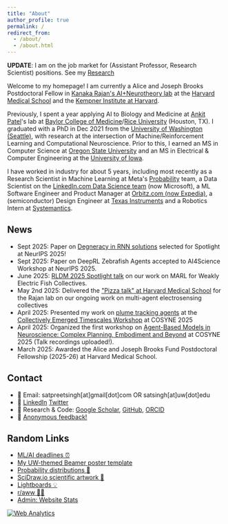```yaml
---
title: "About"
author_profile: true
permalink: /
redirect_from: 
  - /about/
  - /about.html
---
```



**UPDATE**: I am on the job market for (Assistant Professor, Research Scientist) positions. See my [Research](research/)  

Welcome to my homepage! I am currently a Alice and Joseph Brooks Postdoctoral Fellow in [Kanaka Rajan's AI+Neurotheory lab](https://twitter.com/KanakaRajanPhD) at the [Harvard Medical School](https://neuro.hms.harvard.edu) and the [Kempner Institute at Harvard](https://www.harvard.edu/kempner-institute/).  

Previously, I spent a year applying AI to Biology and Medicine at [Ankit Patel](https://ankitlab.co)'s lab at [Baylor College of Medicine](https://www.bcm.edu)/[Rice University](https://www.rice.edu) (Houston, TX). I graduated with a PhD in Dec 2021 from the [University of Washington (Seattle)](https://www.ece.uw.edu), with research at the intersection of Machine/Reinforcement Learning and Computational Neuroscience. Prior to this, I earned an MS in Computer Science at [Oregon State University](https://eecs.oregonstate.edu) and an MS in Electrical & Computer Engineering at the [University of Iowa](https://ece.engineering.uiowa.edu).  

I have worked in industry for about 5 years, including most recently as a Research Scientist in Machine Learning at Meta's [Probability](https://research.facebook.com/teams/probability/) team, a Data Scientist on the [LinkedIn.com Data Science team](https://engineering.linkedin.com/teams/data) (now Microsoft), a ML Software Engineer and Product Manager at [Orbitz.com (now Expedia)](https://www.wired.com/2014/02/orbitz-labs/), a (semiconductor) Design Engineer at [Texas Instruments](https://www.ti.com) and a Robotics Intern at [Systemantics](http://www.systemantics.com).   


## News
* Sept 2025: Paper on [Degneracy in RNN solutions](https://arxiv.org/abs/2410.03972) selected for Spotlight at NeurIPS 2025!
* Sept 2025: Paper on DeepRL Zebrafish Agents accepted to AI4Science Workshop at NeurIPS 2025.
* June 2025: [RLDM 2025 Spotlight talk](https://rldm.org/program-2025/) on our work on MARL for Weakly Electric Fish Collectives. 
* May 2nd 2025: Delivered the ["Pizza talk" at Harvard Medical School](https://neuro.hms.harvard.edu/events?trumbaEmbed=view%3Devent%26eventid%3D173874342) for the Rajan lab on our ongoing work on multi-agent electrosensing collectives
* April 2025: Presented my work on [plume tracking agents](https://www.nature.com/articles/s42256-022-00599-w) at the [Collectively Emerged Timescales Workshop](https://www.cosyne.org/workshops-program-2025) at COSYNE 2025
* April 2025: Organized the first workshop on [Agent-Based Models in Neuroscience:
Complex Planning, Embodiment and Beyond](https://neuro-agent-models.github.io) at COSYNE 2025 (Talk recordings uploaded!).
* March 2025: Awarded the Alice and Joseph Brooks Fund Postdoctoral Fellowship (2025-26) at Harvard Medical School.

## Contact
- 📧 Email: satpreetsingh[at]gmail[dot]com OR satsingh[at]uw[dot]edu  
- 🔗 [LinkedIn](https://www.linkedin.com/in/satpreetsingh) 
 [Twitter](https://twitter.com/tweetsatpreet)  
- 📄 Research & Code: [Google Scholar](https://scholar.google.com/citations?user=S6wyhngAAAAJ&hl=en), [GitHub](https://github.com/satpreetsingh), [ORCID](https://orcid.org/0000-0003-1867-4401)  
- 📝 [Anonymous feedback!](https://www.admonymous.co/satpreetsingh)  


## Random Links
- [ML/AI deadlines ⏰](https://aideadlin.es/?sub=ML)  
- [My UW-themed Beamer poster template](https://github.com/satpreetsingh/UWBeamerPosterTemplate)  
- [Probability distributions 🗻](https://github.com/rasmusab/distribution_diagrams)  
- [SciDraw.io scientific artwork 🐞](https://scidraw.io)  
- [Lightboards 💡](https://twitter.com/tweetsatpreet/status/1302414554782076928)  
- [r/aww 🐶🐱](https://www.reddit.com/r/aww/)  
- [Admin: Website Stats](https://statcounter.com/p13020034/?guest=1)  

<!-- Default Statcounter code for Personal
http://satpreetsingh.github.io -->
<script type="text/javascript">
var sc_project=13020034; 
var sc_invisible=1; 
var sc_security="69b15dcb"; 
</script>
<script type="text/javascript"
src="https://www.statcounter.com/counter/counter.js"
async></script>
<noscript><div class="statcounter"><a title="Web Analytics"
href="https://statcounter.com/" target="_blank"><img
class="statcounter"
src="https://c.statcounter.com/13020034/0/69b15dcb/1/"
alt="Web Analytics"
referrerPolicy="no-referrer-when-downgrade"></a></div></noscript>
